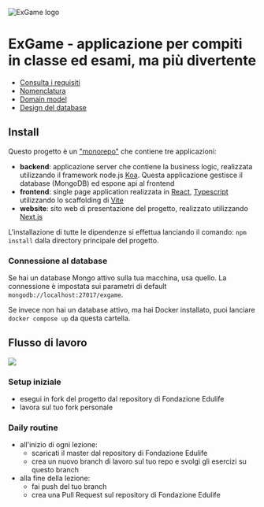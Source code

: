 ![ExGame logo](./doc/assets/ExGame%20logo.png)

# ExGame - applicazione per compiti in classe ed esami, ma più divertente

- [Consulta i requisiti](./doc/index.md)
- [Nomenclatura](./doc/nomenclatura.md)
- [Domain model](./doc/domain-model.md)
- [Design del database](./doc/database-model.md)

## Install

Questo progetto è un ["monorepo"](https://docs.npmjs.com/cli/v7/using-npm/workspaces) che contiene tre applicazioni:

- **backend**: applicazione server che contiene la business logic, realizzata utilizzando il framework node.js [Koa](https://koajs.com/). Questa applicazione gestisce il database (MongoDB) ed espone api al frontend
- **frontend**: single page application realizzata in [React](https://react.dev/), [Typescript](https://www.typescriptlang.org/) utilizzando lo scaffolding di [Vite](https://vite.dev/)
- **website**: sito web di presentazione del progetto, realizzato utilizzando [Next.js](https://nextjs.org/)

L'installazione di tutte le dipendenze si effettua lanciando il comando: `npm install` dalla directory principale del progetto.

### Connessione al database

Se hai un database Mongo attivo sulla tua macchina, usa quello. La connessione è impostata sui parametri di default `mongodb://localhost:27017/exgame`.

Se invece non hai un database attivo, ma hai Docker installato, puoi lanciare `docker compose up` da questa cartella.

## Flusso di lavoro

![](./doc/assets/flusso-di-lavoro.png)

### Setup iniziale

- esegui in fork del progetto dal repository di Fondazione Edulife
- lavora sul tuo fork personale

### Daily routine

- all'inizio di ogni lezione:
  - scaricati il master dal repository di Fondazione Edulife
  - crea un nuovo branch di lavoro sul tuo repo e svolgi gli esercizi su questo branch
- alla fine della lezione:
  - fai push del tuo branch
  - crea una Pull Request sul repository di Fondazione Edulife

